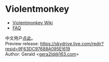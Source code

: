 Violentmonkey
=============

* [Violentmonkey Wiki](http://github.com/gera2ld/Violentmonkey/wiki)
* [FAQ](http://github.com/gera2ld/Violentmonkey/wiki/FAQ)

中文用户[点此](http://gera2ld.blog.163.com/blog/static/18801729620121115114240912/)。  
Preview release: <https://skydrive.live.com/redir?resid=9F63DC97688A095E!619>  
Author: Gerald &lt;<gera2ld@163.com>&gt;
